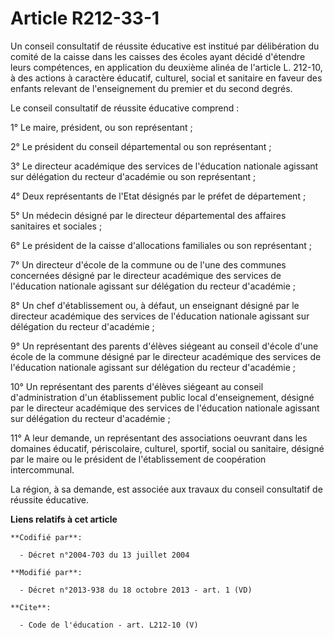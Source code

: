 # Article R212-33-1

Un conseil consultatif de réussite éducative est institué par délibération du comité de la caisse dans les caisses des écoles
ayant décidé d'étendre leurs compétences, en application du deuxième alinéa de l'article L. 212-10, à des actions à caractère
éducatif, culturel, social et sanitaire en faveur des enfants relevant de l'enseignement du premier et du second degrés. 

Le conseil consultatif de réussite éducative comprend : 

1° Le maire, président, ou son représentant ; 

2° Le président du conseil départemental ou son représentant ; 

3° Le directeur académique des services de l'éducation nationale agissant sur délégation du recteur d'académie ou son
représentant ; 

4° Deux représentants de l'Etat désignés par le préfet de département ; 

5° Un médecin désigné par le directeur départemental des affaires sanitaires et sociales ; 

6° Le président de la caisse d'allocations familiales ou son représentant ; 

7° Un directeur d'école de la commune ou de l'une des communes concernées désigné par le directeur académique des services de
l'éducation nationale agissant sur délégation du recteur d'académie ; 

8° Un chef d'établissement ou, à défaut, un enseignant désigné par le directeur académique des services de l'éducation
nationale agissant sur délégation du recteur d'académie ; 

9° Un représentant des parents d'élèves siégeant au conseil d'école d'une école de la commune désigné par le directeur
académique des services de l'éducation nationale agissant sur délégation du recteur d'académie ; 

10° Un représentant des parents d'élèves siégeant au conseil d'administration d'un établissement public local d'enseignement,
désigné par le directeur académique des services de l'éducation nationale agissant sur délégation du recteur d'académie ; 

11° A leur demande, un représentant des associations oeuvrant dans les domaines éducatif, périscolaire, culturel, sportif,
social ou sanitaire, désigné par le maire ou le président de l'établissement de coopération intercommunal. 

La région, à sa demande, est associée aux travaux du conseil consultatif de réussite éducative.

**Liens relatifs à cet article**

	**Codifié par**:

	  - Décret n°2004-703 du 13 juillet 2004

	**Modifié par**:

	  - Décret n°2013-938 du 18 octobre 2013 - art. 1 (VD)

	**Cite**:

	  - Code de l'éducation - art. L212-10 (V)
